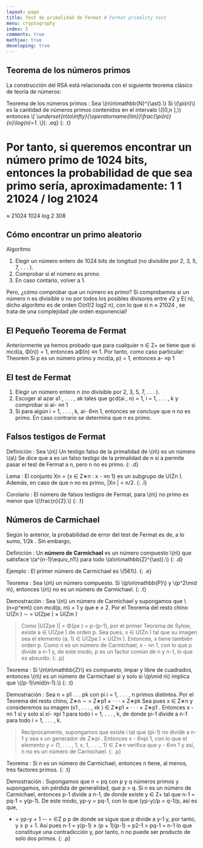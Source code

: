 ```yaml
---
layout: page
title: Test de primalidad de Fermat # Fermat primality test
menu: cryptography
index: 5
comments: true
mathjax: true
developing: true
---
```


## Teorema de los números primos

La construcción del RSA está relacionada con el siguiente teorema clásico de teoría de números:

Teorema de los números primos
: Sea \\(n\\in\\mathbb{N}^{\\ast}.\\) Si \\(\\pi(n)\\) es la cantidad de números primos contenidos en el intervalo \\([0,n ],\\) entonces
*\\[ \\underset{n\\to\\infty}{\\operatorname{lím}}\\frac{\\pi(n)}{n}\\log(n)=1. \\]*{: .eq}
{: .t}

Por tanto, si queremos encontrar un número primo de 1024 bits, entonces la probabilidad de que sea primo sería, aproximadamente:
1
1
21024 / log 21024
=
≈
21024
1024 log 2
308

## Cómo encontrar un primo aleatorio

Algoritmo
1. Elegir un número entero de 1024 bits de longitud (no divisible por 2, 3, 5, 7, . . . ).
2. Comprobar si el número es primo.
3. En caso contario, volver a 1.

Pero, ¿cómo comprobar que un número es primo?
Si comprobamos si un número n es divisible o no por todos los posibles divisores entre
√2 y E( n), dicho algoritmo es de orden O(n1/2 log2 n), con lo que si n ≈ 21024 , se trata de una complejidad ¡de orden exponencial!

## El Pequeño Teorema de Fermat

Anteriormente ya hemos probado que para cualquier n ∈ Z+ se tiene que si
mcd(a, Φ(n)) = 1, entonces aΦ(n) ≡n 1. Por tanto, como caso particular:
Theorem
Si p es un número primo y mcd(a, p) = 1, entonces
a- ≡p 1

## El test de Fermat

1. Elegir un número entero n (no divisible por 2, 3, 5, 7, . . . ).
2. Escoger al azar a1 , . . . , ak tales que gcd(ai , n) = 1, i = 1, . . . , k y comprobar si
ai- ≡n 1
3. Si para algún i = 1, . . . , k, ai- 6≡n 1, entonces se concluye que n no es primo.
En caso contrario se determina que n es primo.

## Falsos testigos de Fermat

Definición
: Sea \\(n\\) Un testigo falso de la primalidad de \\(n\\) es un número \\(a\\) Se dice que a es un falso testigo de la primalidad de n si a permite pasar el test de
Fermat a n, pero n no es primo.
{: .d}

Lema
: El conjunto Xn = {x ∈ Z∗n : x - ≡n 1} es un subgrupo de U(Zn ). Además, en caso
de que n no es primo, |Xn | < n/2.
{: .l}

Corolario
: El número de falsos testigos de Fermat, para \\(n\\) no primo es menor que \\(\\frac{n}{2}.\\)
{: .t}

## Números de Carmichael

Según lo anterior, la probabilidad de error del test de Fermat es de, a lo sumo, 1/2k .
Sin embargo,

Definición
: Un **número de Carmichael** es un número compuesto \\(n\\) que satisface \\(a^{n-1}\\equiv\_n1\\) para todo \\(a\\in\\mathbb{Z}^{\\ast}.\\)
{: .d}

Ejemplo
: El primer número de Carmichael es \\(561\\).
{: .e}


Teorema
: Sea \\(n\\) un número compuesto. Si \\(p\\in\\mathbb{P}\\) y \\(p^2\\mid n\\), entonces \\(n\\) no es un número de Carmichael.
{: .t}

Demostración
: Sea \\(n\\) un número de Carmichael y supongamos que \\(n=p^em\\) con mcd(p, m) = 1 y
que e ≥ 2. Por el Teorema del resto chino
U(Zn ) ∼
= U(Zpe ) × U(Zm )
>Como |U(Zpe )| = Φ(pe ) = p-(p-1), por el primer Teorema de Sylow, existe a ∈ U(Zpe ) de orden p. Sea pues, x ∈ U(Zn ) tal que su imagen sea el elemento (a, 1) ∈ U(Zpe ) × U(Zm ). Entonces, x tiene también orden p.
>Como n es un número de Carmichael, x - ≡n 1, con lo que p divide a n-1 y, de este modo, p es un factor común de n y n-1, lo que es absurdo.
{: .p}

Teorema
: Si \\(n\\in\\mathbb{Z}\\) es compuesto, impar y libre de cuadrados, entonces \\(n\\) es un número de
Carmichael si y solo si \\(p\\mid n\\) implica que \\((p-1)\\mid(n-1).\\)
{: .t}

Demostración
: Sea n = p1 . . . pk con pi i = 1, . . . , n primos distintos. Por el Teorema del resto chino,
Z∗n ∼
= Z∗p1 × · · · × Z∗pk
Sea pues x ∈ Z∗n y consideremos su imagen (x1 , . . . , xk ) ∈ Z∗p1 × · · · × Z∗p1 . Entonces
x - ≡n 1 si y solo si xi- ≡pi 1 para todo i = 1, . . . , k, de donde pi-1 divide a
n-1 para todo i = 1, . . . , k.
>Recíprocamente, supongamos que existe i tal que (pi-1) no divide a n-1 y sea x
un generador de Z∗pi . Entonces x - 6≡pi 1, con lo que el elemento
y = (1, . . . , 1, x, 1, . . . , 1) ∈ Z∗n verifica que y - 6≡n 1 y así, n no es un número de
Carmichael.
{: .p}

Teorema
: Si n es un número de Carmichael, entonces n tiene, al menos, tres factores primos.
{: .t}

Demostración
: Supongamos que n = pq con p y q números primos y supongamos, sin pérdida de
generalidad, que p > q. Si n es un número de Carmichael, entonces p-1 divide a
n-1, de donde existe y ∈ Z+ tal que n-1 = pq-1 = y(p-1). De este modo,
yp-y = pq-1, con lo que (yp-y)/p = q-1/p, así es que,
- =
yp-y + 1
-- =
∈Z
p
p
de donde se sigue que p divide a y-1 y, por tanto, y ≥ p + 1. Así pues
n-1 = y(p-1) ≥ (p + 1)(p-1) = p2-1 > pq-1 = n-1
lo que constituye una contradicción y, por tanto, n no puede ser producto de solo dos
primos.
{: .p}